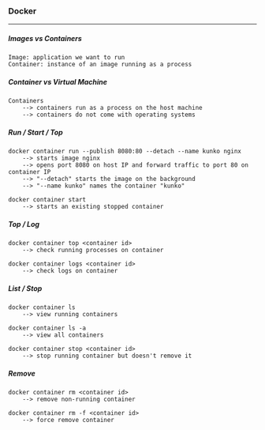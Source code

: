 ### Docker
---
##### Images vs Containers 
```
Image: application we want to run 
Container: instance of an image running as a process 
```

##### Container vs Virtual Machine 
```
Containers 
    --> containers run as a process on the host machine 
    --> containers do not come with operating systems 
```

##### Run / Start / Top 
```
docker container run --publish 8080:80 --detach --name kunko nginx 
    --> starts image nginx
    --> opens port 8080 on host IP and forward traffic to port 80 on container IP
    --> "--detach" starts the image on the background 
    --> "--name kunko" names the container "kunko"

docker container start 
    --> starts an existing stopped container
```

##### Top / Log
```
docker container top <container id>
    --> check running processes on container 

docker container logs <container id>
    --> check logs on container 
```

##### List / Stop
```
docker container ls 
    --> view running containers  

docker container ls -a 
    --> view all containers 

docker container stop <container id> 
    --> stop running container but doesn't remove it 
```

##### Remove
```
docker container rm <container id> 
    --> remove non-running container 

docker container rm -f <container id> 
    --> force remove container 
```
